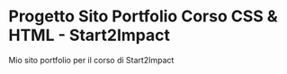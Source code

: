 # Progetto Sito Portfolio Corso CSS & HTML - Start2Impact

Mio sito portfolio per il corso di Start2Impact
